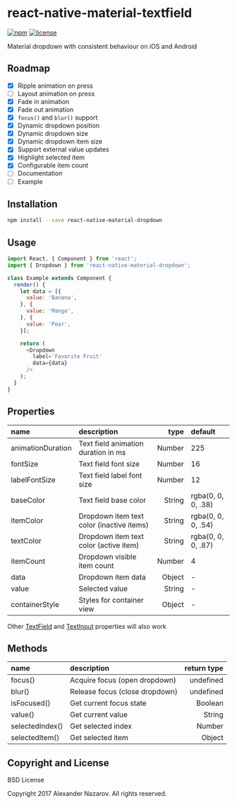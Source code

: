 [npm-badge]: https://img.shields.io/npm/v/react-native-material-dropdown.svg?colorB=ff6d00
[npm-url]: https://npmjs.com/package/react-native-material-dropdown
[license-badge]: https://img.shields.io/npm/l/react-native-material-dropdown.svg?colorB=448aff
[license-url]: https://raw.githubusercontent.com/n4kz/react-native-material-dropdown/master/license.txt
[textinput]: https://facebook.github.io/react-native/docs/textinput.html#props
[textfield]: https://github.com/n4kz/react-native-material-textfield#properties

# react-native-material-textfield

[![npm][npm-badge]][npm-url]
[![license][license-badge]][license-url]

Material dropdown with consistent behaviour on iOS and Android

## Roadmap

* [x] Ripple animation on press
* [ ] Layout animation on press
* [x] Fade in animation
* [x] Fade out animation
* [x] `focus()` and `blur()` support
* [x] Dynamic dropdown position
* [x] Dynamic dropdown size
* [x] Dynamic dropdown item size
* [x] Support external value updates
* [x] Highlight selected item
* [x] Configurable item count
* [ ] Documentation
* [ ] Example

## Installation

```bash
npm install --save react-native-material-dropdown
```

## Usage

```javascript
import React, { Component } from 'react';
import { Dropdown } from 'react-native-material-dropdown';

class Example extends Component {
  render() {
    let data = [{
      value: 'Banana',
    }, {
      value: 'Mango',
    }, {
      value: 'Pear',
    }];

    return (
      <Dropdown
        label='Favorite Fruit'
        data={data}
      />
    );
  }
}
```

## Properties

 name              | description                               | type    | default
:----------------- |:----------------------------------------- | -------:|:------------------
 animationDuration | Text field animation duration in ms       |  Number | 225
 fontSize          | Text field font size                      |  Number | 16
 labelFontSize     | Text field label font size                |  Number | 12
 baseColor         | Text field base color                     |  String | rgba(0, 0, 0, .38)
 itemColor         | Dropdown item text color (inactive items) |  String | rgba(0, 0, 0, .54)
 textColor         | Dropdown item text color (active item)    |  String | rgba(0, 0, 0, .87)
 itemCount         | Dropdown visible item count               |  Number | 4
 data              | Dropdown item data                        |  Object | -
 value             | Selected value                            |  String | -
 containerStyle    | Styles for container view                 |  Object | -

Other [TextField][textfield] and [TextInput][textinput] properties will also work

## Methods

 name            | description                    | return type
:--------------- |:------------------------------ | -----------:
 focus()         | Acquire focus (open dropdown)  |   undefined
 blur()          | Release focus (close dropdown) |   undefined
 isFocused()     | Get current focus state        |     Boolean
 value()         | Get current value              |      String
 selectedIndex() | Get selected index             |      Number
 selectedItem()  | Get selected item              |      Object

## Copyright and License

BSD License

Copyright 2017 Alexander Nazarov. All rights reserved.
